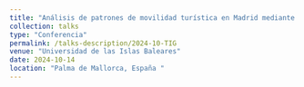 ```yaml
---
title: "Análisis de patrones de movilidad turística en Madrid mediante datos de telefonía móvil."
collection: talks
type: "Conferencia"
permalink: /talks-description/2024-10-TIG
venue: "Universidad de las Islas Baleares"
date: 2024-10-14
location: "Palma de Mallorca, España "
---
```

